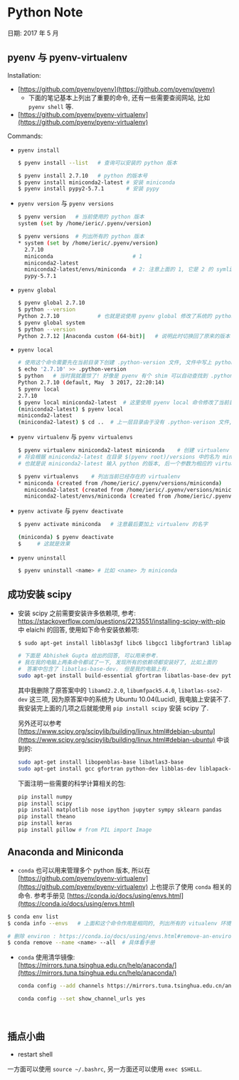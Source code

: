 # Python Note
日期: 2017 年 5 月

## pyenv 与 pyenv-virtualenv

Installation: 

+ [https://github.com/pyenv/pyenv](https://github.com/pyenv/pyenv)
  + 下面的笔记基本上列出了重要的命令, 还有一些需要查阅网站, 比如 `pyenv shell` 等.
+ [https://github.com/pyenv/pyenv-virtualenv](https://github.com/pyenv/pyenv-virtualenv)

Commands:

+ `pyenv install`


  ```bash
  $ pyenv install --list   # 查询可以安装的 python 版本

  $ pyenv install 2.7.10   # python 的版本号
  $ pyenv install miniconda2-latest # 安装 miniconda
  $ pyenv install pypy2-5.7.1       # 安装 pypy
  ```

+ `pyenv version` 与 `pyenv versions`

  ```bash
  $ pyenv version   # 当前使用的 python 版本
  system (set by /home/ieric/.pyenv/version)

  $ pyenv versions  # 列出所有的 python 版本
  * system (set by /home/ieric/.pyenv/version)
    2.7.10
    miniconda                         # 1
    miniconda2-latest
    miniconda2-latest/envs/miniconda  # 2: 注意上面的 1, 它是 2 的 symlink; 2 使用的是 pyenv virtualenv 创建的
    pypy-5.7.1
  ```

+ `pyenv global` 

  ```bash
  $ pyenv global 2.7.10
  $ python --version     
  Python 2.7.10            # 也就是说使用 pyenv global 修改了系统的 python 为 2.7.10 版本
  $ pyenv global system  
  $ python --version
  Python 2.7.12 |Anaconda custom (64-bit)|   # 说明此时切换回了原来的版本
  ```

+ `pyenv local`

  ```bash
  # 使用这个命令需要先在当前目录下创建 .python-version 文件, 文件中写上 python 的版本号
  $ echo '2.7.10' >> .python-version
  $ python   # 当时我就震惊了! 好像是 pyenv 有个 shim 可以自动查找到 .python-verison 文件, 切换 python 如此简单!
  Python 2.7.10 (default, May  3 2017, 22:20:14)  
  $ pyenv local 
  2.7.10
  $ pyenv local miniconda2-latest  # 这里使用 pyenv local 命令修改了当前目录下的 python 的版本
  (miniconda2-latest) $ pyenv local  
  miniconda2-latest
  (miniconda2-latest) $ cd ..  # 上一层目录由于没有 .python-verison 文件, (miniconda2-latest) 提示符会消失.
  ```

+ `pyenv virtualenv` 与 `pyenv virtualenvs`

  ```bash
  $ pyenv virtualenv miniconda2-latest miniconda    # 创建 virtualenv
  # 将会根据 miniconda2-latest 在目录 $(pyenv root)/versions 中的名为 miniconda 的文件夹下创建 virtualenv. 
  # 也就是说 miniconda2-latest 输入 python 的版本, 后一个参数为相应的 virtualenv 的名字

  $ pyenv virtualenvs    # 列出当前已经存在的 virtualenv
  * miniconda (created from /home/ieric/.pyenv/versions/miniconda)
    miniconda2-latest (created from /home/ieric/.pyenv/versions/miniconda2-latest)
    miniconda2-latest/envs/miniconda (created from /home/ieric/.pyenv/versions/miniconda2-latest/envs/miniconda)
  ```

+ `pyenv activate` 与 `pyenv deactivate`

  ```bash
  $ pyenv activate miniconda   # 注意最后要加上 virtualenv 的名字

  (miniconda) $ pyenv deactivate
  $     # 这就是效果
  ```

+ `pyenv uninstall` 

  ```bash
  $ pyenv uninstall <name> # 比如 <name> 为 miniconda
  ```



## 成功安装 scipy

+   安装 scipy 之前需要安装许多依赖项, 参考: https://stackoverflow.com/questions/2213551/installing-scipy-with-pip 中 elaichi 的回答, 使用如下命令安装依赖项:

    ```bash
    $ sudo apt-get install libblas3gf libc6 libgcc1 libgfortran3 liblapack3gf libstdc++6 build-essential gfortran python-all-dev

    # 下面是 Abhishek Gupta 给出的回答, 可以用来参考.
    # 我在我的电脑上两条命令都试了一下, 发现所有的依赖项都安装好了, 比如上面的
    #　答案中包含了 libatlas-base-dev， 但是我的电脑上有.
    sudo apt-get install build-essential gfortran libatlas-base-dev python-pip python-dev
    ```

    其中我删除了原答案中的 `libamd2.2.0`, `libumfpack5.4.0`, `libatlas-sse2-dev` 这三项, 因为原答案中的系统为 Ubuntu 10.04(Lucid), 我电脑上安装不了. 我安装完上面的几项之后就能使用 `pip install scipy` 安装 scipy 了. 

    另外还可以参考 [https://www.scipy.org/scipylib/building/linux.html#debian-ubuntu](https://www.scipy.org/scipylib/building/linux.html#debian-ubuntu) 中谈到的:

    ```bash
    sudo apt-get install libopenblas-base libatlas3-base
    sudo apt-get install gcc gfortran python-dev libblas-dev liblapack-dev cython
    ```

    下面注明一些需要的科学计算相关的包:

    ```bash
    pip install numpy
    pip install scipy
    pip install matplotlib nose ipython jupyter sympy sklearn pandas
    pip install theano
    pip install keras
    pip install pillow # from PIL import Image
    ```



## Anaconda and Miniconda

+   `conda` 也可以用来管理多个 python 版本, 所以在 [https://github.com/pyenv/pyenv-virtualenv](https://github.com/pyenv/pyenv-virtualenv) 上也提示了使用 `conda` 相关的命令. 参考手册见 [https://conda.io/docs/using/envs.html](https://conda.io/docs/using/envs.html)

```bash
$ conda env list
$ conda info --envs   # 上面和这个命令作用是相同的, 列出所有的 vitualenv 环境

# 删除 environ : https://conda.io/docs/using/envs.html#remove-an-environment
$ conda remove --name <name> --all  # 具体看手册
```

+   `conda` 使用清华镜像: [https://mirrors.tuna.tsinghua.edu.cn/help/anaconda/](https://mirrors.tuna.tsinghua.edu.cn/help/anaconda/)

    ```bash
    conda config --add channels https://mirrors.tuna.tsinghua.edu.cn/anaconda/pkgs/free/

    conda config --set show_channel_urls yes
    ```

    ​



## 插点小曲

+ restart shell

一方面可以使用 `source ~/.bashrc`, 另一方面还可以使用 `exec $SHELL`. 